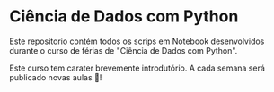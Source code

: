 # Ciência de Dados com Python

Este repositorio contém todos os scrips em Notebook desenvolvidos durante o curso de férias de "Ciência de Dados com Python". 

Este curso tem carater brevemente introdutório. A cada semana será publicado novas aulas 🙌!
